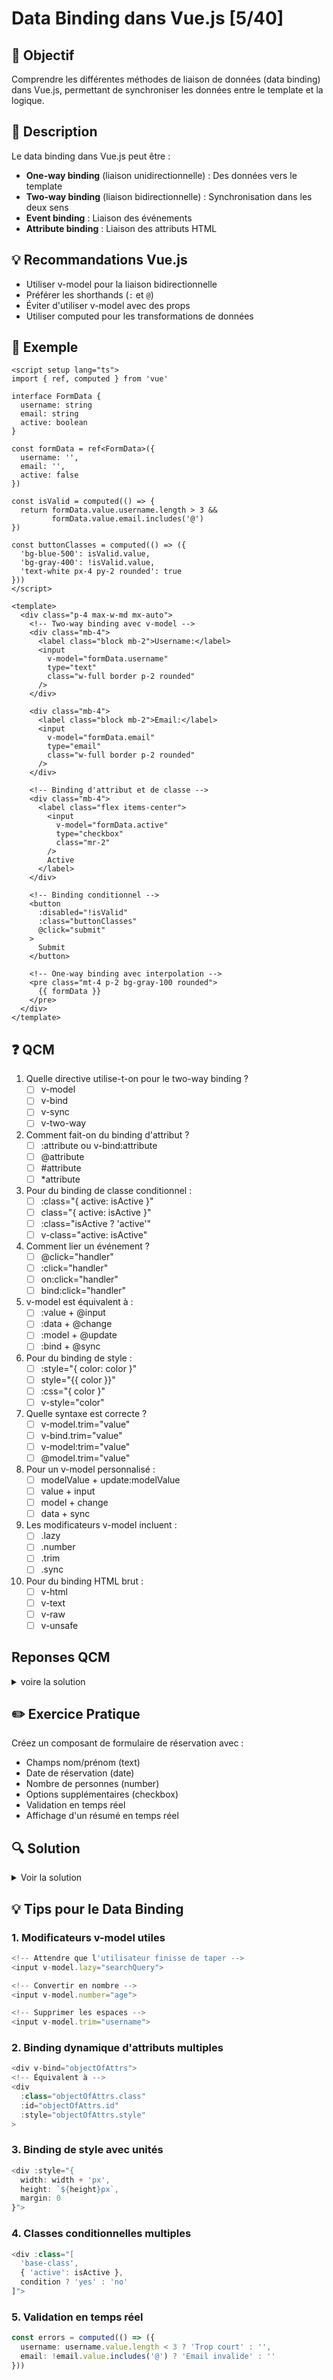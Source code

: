 # Data Binding dans Vue.js [5/40]

## 🎯 Objectif
Comprendre les différentes méthodes de liaison de données (data binding) dans Vue.js, permettant de synchroniser les données entre le template et la logique.

## 📝 Description
Le data binding dans Vue.js peut être :
- **One-way binding** (liaison unidirectionnelle) : Des données vers le template
- **Two-way binding** (liaison bidirectionnelle) : Synchronisation dans les deux sens
- **Event binding** : Liaison des événements
- **Attribute binding** : Liaison des attributs HTML

## 💡 Recommandations Vue.js
- Utiliser v-model pour la liaison bidirectionnelle
- Préférer les shorthands (`:` et `@`)
- Éviter d'utiliser v-model avec des props
- Utiliser computed pour les transformations de données

## 📌 Exemple

```vue
<script setup lang="ts">
import { ref, computed } from 'vue'

interface FormData {
  username: string
  email: string
  active: boolean
}

const formData = ref<FormData>({
  username: '',
  email: '',
  active: false
})

const isValid = computed(() => {
  return formData.value.username.length > 3 && 
         formData.value.email.includes('@')
})

const buttonClasses = computed(() => ({
  'bg-blue-500': isValid.value,
  'bg-gray-400': !isValid.value,
  'text-white px-4 py-2 rounded': true
}))
</script>

<template>
  <div class="p-4 max-w-md mx-auto">
    <!-- Two-way binding avec v-model -->
    <div class="mb-4">
      <label class="block mb-2">Username:</label>
      <input
        v-model="formData.username"
        type="text"
        class="w-full border p-2 rounded"
      />
    </div>

    <div class="mb-4">
      <label class="block mb-2">Email:</label>
      <input
        v-model="formData.email"
        type="email"
        class="w-full border p-2 rounded"
      />
    </div>

    <!-- Binding d'attribut et de classe -->
    <div class="mb-4">
      <label class="flex items-center">
        <input
          v-model="formData.active"
          type="checkbox"
          class="mr-2"
        />
        Active
      </label>
    </div>

    <!-- Binding conditionnel -->
    <button
      :disabled="!isValid"
      :class="buttonClasses"
      @click="submit"
    >
      Submit
    </button>

    <!-- One-way binding avec interpolation -->
    <pre class="mt-4 p-2 bg-gray-100 rounded">
      {{ formData }}
    </pre>
  </div>
</template>
```

## ❓ QCM

1. Quelle directive utilise-t-on pour le two-way binding ?
   - [ ] v-model
   - [ ] v-bind
   - [ ] v-sync
   - [ ] v-two-way

2. Comment fait-on du binding d'attribut ?
   - [ ] :attribute ou v-bind:attribute
   - [ ] @attribute
   - [ ] #attribute
   - [ ] *attribute

3. Pour du binding de classe conditionnel :
   - [ ] :class="{ active: isActive }"
   - [ ] class="{ active: isActive }"
   - [ ] :class="isActive ? 'active'"
   - [ ] v-class="active: isActive"

4. Comment lier un événement ?
   - [ ] @click="handler"
   - [ ] :click="handler"
   - [ ] on:click="handler"
   - [ ] bind:click="handler"

5. v-model est équivalent à :
   - [ ] :value + @input
   - [ ] :data + @change
   - [ ] :model + @update
   - [ ] :bind + @sync

6. Pour du binding de style :
   - [ ] :style="{ color: color }"
   - [ ] style="{{ color }}"
   - [ ] :css="{ color }"
   - [ ] v-style="color"

7. Quelle syntaxe est correcte ?
   - [ ] v-model.trim="value"
   - [ ] v-bind.trim="value"
   - [ ] v-model:trim="value"
   - [ ] @model.trim="value"

8. Pour un v-model personnalisé :
   - [ ] modelValue + update:modelValue
   - [ ] value + input
   - [ ] model + change
   - [ ] data + sync

9. Les modificateurs v-model incluent :
   - [ ] .lazy
   - [ ] .number
   - [ ] .trim
   - [ ] .sync

10. Pour du binding HTML brut :
    - [ ] v-html
    - [ ] v-text
    - [ ] v-raw
    - [ ] v-unsafe

<h2>Reponses QCM</h2>
<details>
<summary>voire la solution</summary>
| 1. A | 2. A  | 3. A | 4. B | 5. A |
| 6. A | 7. A | 8. A | 9. A, B, C | 10. A |
</details>


## ✏️ Exercice Pratique

Créez un composant de formulaire de réservation avec :
- Champs nom/prénom (text)
- Date de réservation (date)
- Nombre de personnes (number)
- Options supplémentaires (checkbox)
- Validation en temps réel
- Affichage d'un résumé en temps réel

## 🔍 Solution

<details>
<summary>Voir la solution</summary>

```vue
<script setup lang="ts">
import { ref, computed } from 'vue'

interface Booking {
  firstName: string
  lastName: string
  date: string
  people: number
  options: {
    breakfast: boolean
    parking: boolean
    latecheckout: boolean
  }
}

// État initial
const booking = ref<Booking>({
  firstName: '',
  lastName: '',
  date: '',
  people: 1,
  options: {
    breakfast: false,
    parking: false,
    latecheckout: false
  }
})

// Prix de base par personne
const BASE_PRICE = 100

// Validation
const validations = computed(() => ({
  firstName: booking.value.firstName.length >= 2,
  lastName: booking.value.lastName.length >= 2,
  date: Boolean(booking.value.date),
  people: booking.value.people >= 1 && booking.value.people <= 10
}))

const isValid = computed(() => 
  Object.values(validations.value).every(Boolean)
)

// Calcul du prix total
const totalPrice = computed(() => {
  let total = BASE_PRICE * booking.value.people
  
  if (booking.value.options.breakfast) total += 15 * booking.value.people
  if (booking.value.options.parking) total += 10
  if (booking.value.options.latecheckout) total += 30
  
  return total
})

// Formatage de la date
const formattedDate = computed(() => {
  if (!booking.value.date) return ''
  return new Date(booking.value.date).toLocaleDateString()
})

const handleSubmit = () => {
  if (!isValid.value) return
  
  alert('Réservation envoyée !')
  // Ici vous pourriez envoyer les données à votre API
  console.log(booking.value)
}
</script>

<template>
  <div class="max-w-2xl mx-auto p-6">
    <h2 class="text-2xl font-bold mb-6">Formulaire de Réservation</h2>

    <form @submit.prevent="handleSubmit" class="space-y-6">
      <!-- Informations personnelles -->
      <div class="grid grid-cols-2 gap-4">
        <div>
          <label class="block text-sm font-medium text-gray-700">Prénom</label>
          <input
            v-model="booking.firstName"
            type="text"
            class="mt-1 block w-full rounded-md border-gray-300 shadow-sm focus:border-blue-500 focus:ring-blue-500"
            :class="{ 'border-red-500': !validations.firstName && booking.firstName }"
          />
          <p v-if="!validations.firstName && booking.firstName" class="mt-1 text-sm text-red-600">
            Le prénom doit faire au moins 2 caractères
          </p>
        </div>

        <div>
          <label class="block text-sm font-medium text-gray-700">Nom</label>
          <input
            v-model="booking.lastName"
            type="text"
            class="mt-1 block w-full rounded-md border-gray-300 shadow-sm focus:border-blue-500 focus:ring-blue-500"
            :class="{ 'border-red-500': !validations.lastName && booking.lastName }"
          />
          <p v-if="!validations.lastName && booking.lastName" class="mt-1 text-sm text-red-600">
            Le nom doit faire au moins 2 caractères
          </p>
        </div>
      </div>

      <!-- Date et Nombre de personnes -->
      <div class="grid grid-cols-2 gap-4">
        <div>
          <label class="block text-sm font-medium text-gray-700">Date d'arrivée</label>
          <input
            v-model="booking.date"
            type="date"
            :min="new Date().toISOString().split('T')[0]"
            class="mt-1 block w-full rounded-md border-gray-300 shadow-sm focus:border-blue-500 focus:ring-blue-500"
          />
        </div>

        <div>
          <label class="block text-sm font-medium text-gray-700">Nombre de personnes</label>
          <input
            v-model.number="booking.people"
            type="number"
            min="1"
            max="10"
            class="mt-1 block w-full rounded-md border-gray-300 shadow-sm focus:border-blue-500 focus:ring-blue-500"
          />
        </div>
      </div>

      <!-- Options -->
      <div class="space-y-2">
        <h3 class="text-lg font-medium text-gray-700">Options</h3>
        
        <div class="flex items-center">
          <input
            v-model="booking.options.breakfast"
            type="checkbox"
            class="h-4 w-4 rounded border-gray-300 text-blue-600 focus:ring-blue-500"
          />
          <label class="ml-2 text-sm text-gray-700">Petit déjeuner (+15€/pers)</label>
        </div>

        <div class="flex items-center">
          <input
            v-model="booking.options.parking"
            type="checkbox"
            class="h-4 w-4 rounded border-gray-300 text-blue-600 focus:ring-blue-500"
          />
          <label class="ml-2 text-sm text-gray-700">Parking (+10€)</label>
        </div>

        <div class="flex items-center">
          <input
            v-model="booking.options.latecheckout"
            type="checkbox"
            class="h-4 w-4 rounded border-gray-300 text-blue-600 focus:ring-blue-500"
          />
          <label class="ml-2 text-sm text-gray-700">Départ tardif (+30€)</label>
        </div>
      </div>

      <!-- Résumé -->
      <div class="bg-gray-50 p-4 rounded-lg">
        <h3 class="text-lg font-medium text-gray-700 mb-2">Résumé de la réservation</h3>
        <div class="space-y-1 text-sm">
          <p>
            <span class="font-medium">Client:</span> 
            {{ booking.firstName }} {{ booking.lastName }}
          </p>
          <p>
            <span class="font-medium">Date:</span> 
            {{ formattedDate }}
          </p>
          <p>
            <span class="font-medium">Personnes:</span> 
            {{ booking.people }}
          </p>
          <p>
            <span class="font-medium">Options:</span>
            <span v-if="!Object.values(booking.options).some(Boolean)" class="italic">
              Aucune option sélectionnée
            </span>
            <span v-else>
              {{ booking.options.breakfast ? 'Petit déjeuner, ' : '' }}
              {{ booking.options.parking ? 'Parking, ' : '' }}
              {{ booking.options.latecheckout ? 'Départ tardif' : '' }}
            </span>
          </p>
          <p class="text-lg font-bold mt-2">
            Total: {{ totalPrice }}€
          </p>
        </div>
      </div>

      <!-- Submit -->
      <div class="flex justify-end">
        <button
          type="submit"
          :disabled="!isValid"
          class="px-4 py-2 rounded-md text-white font-medium focus:outline-none focus:ring-2 focus:ring-offset-2"
          :class="{
            'bg-blue-600 hover:bg-blue-700': isValid,
            'bg-gray-400 cursor-not-allowed': !isValid
          }"
        >
          Réserver
        </button>
      </div>
    </form>
  </div>
</template>
```
</details>

## 💡 Tips pour le Data Binding

### 1. Modificateurs v-model utiles

```ts
<!-- Attendre que l'utilisateur finisse de taper -->
<input v-model.lazy="searchQuery">

<!-- Convertir en nombre -->
<input v-model.number="age">

<!-- Supprimer les espaces -->
<input v-model.trim="username">
```

### 2. Binding dynamique d'attributs multiples
```ts
<div v-bind="objectOfAttrs">
<!-- Équivalent à -->
<div 
  :class="objectOfAttrs.class"
  :id="objectOfAttrs.id"
  :style="objectOfAttrs.style"
>
```

### 3. Binding de style avec unités
```ts
<div :style="{
  width: width + 'px',
  height: `${height}px`,
  margin: 0
}">
```

### 4. Classes conditionnelles multiples
```ts
<div :class="[
  'base-class',
  { 'active': isActive },
  condition ? 'yes' : 'no'
]">
```

### 5. Validation en temps réel
```ts
const errors = computed(() => ({
  username: username.value.length < 3 ? 'Trop court' : '',
  email: !email.value.includes('@') ? 'Email invalide' : ''
}))
```
